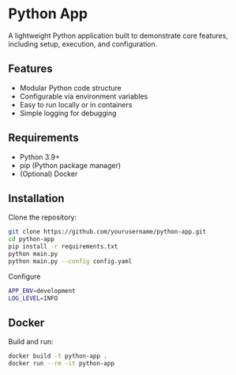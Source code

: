 
# Python App

A lightweight Python application built to demonstrate core features, including setup, execution, and configuration.

##  Features

- Modular Python code structure
- Configurable via environment variables
- Easy to run locally or in containers
- Simple logging for debugging

##  Requirements

- Python 3.9+
- pip (Python package manager)
- (Optional) Docker

##  Installation

Clone the repository:

```bash
git clone https://github.com/yourusername/python-app.git
cd python-app
pip install -r requirements.txt
python main.py
python main.py --config config.yaml
```
Configure
```bash
APP_ENV=development
LOG_LEVEL=INFO
```

##  Docker

Build and run:

```bash
docker build -t python-app .
docker run --rm -it python-app
```
